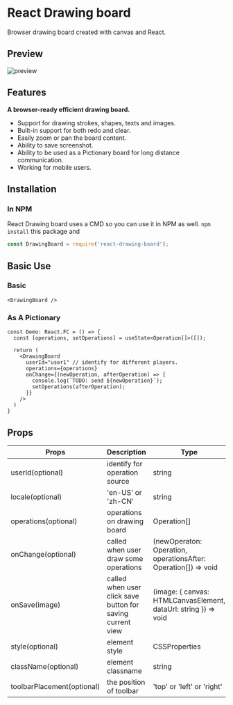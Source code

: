 # React Drawing board

Browser drawing board created with canvas and React.

## Preview

![preview]()

## Features
**A browser-ready efficient drawing board.**

- Support for drawing strokes, shapes, texts and images.
- Built-in support for both redo and clear.
- Easily zoom or pan the board content.
- Ability to save screenshot.
- Ability to be used as a Pictionary board for long distance communication.
- Working for mobile users.

## Installation

### In NPM
React Drawing board uses a CMD so you can use it in NPM as well. `npm install` this package and
```js
const DrawingBoard = require('react-drawing-board');
```

## Basic Use
### Basic 

```tsx
<DrawingBoard />
```

### As A Pictionary

```tsx
const Demo: React.FC = () => {
  const [operations, setOperations] = useState<Operation[]>([]);

  return (
    <DrawingBoard
      userId="user1" // identify for different players.
      operations={operations}
      onChange={(newOperation, afterOperation) => {
        console.log(`TODO: send ${newOperation}`);
        setOperations(afterOperation);
      }}
    />
  )
}
```

## Props
| Props    | Description                              | Type       | Default |
|-----------|------------------------------------------|------------|---------|
| userId(optional) | identify for operation source | string | uuid.v4() |
| locale(optional) | 'en-US' or 'zh-CN' | string | navigator.language |
| operations(optional) | operations on drawing board | Operation[] | undefined |
| onChange(optional) | called when user draw some operations | (newOperaton: Operation, operationsAfter: Operation[]) => void | undefined |
| onSave(image) | called when user click save button for saving current view | (image: { canvas: HTMLCanvasElement, dataUrl: string }) => void | undefined |
| style(optional) | element style | CSSProperties | undefined |
| className(optional) | element classname | string | undefined |
| toolbarPlacement(optional) | the position of toolbar | 'top' or 'left' or 'right' | 'top' |
